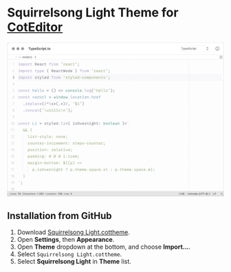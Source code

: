 # Squirrelsong Light Theme for [CotEditor](https://coteditor.com/)

![Squirrelsong Light for CotEditor](screenshot-light.png)

## Installation from GitHub

1. Download [Squirrelsong Light.cottheme](Squirrelsong%20Light.cottheme).
2. Open **Settings**, then **Appearance**.
3. Open **Theme** dropdown at the bottom, and choose **Import...**.
4. Select `Squirrelsong Light.cottheme`.
5. Select **Squirrelsong Light** in **Theme** list.
